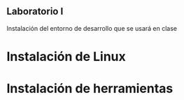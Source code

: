 ## Laboratorio I

Instalación del entorno de desarrollo que se usará en clase

# Instalación de Linux

# Instalación de herramientas
